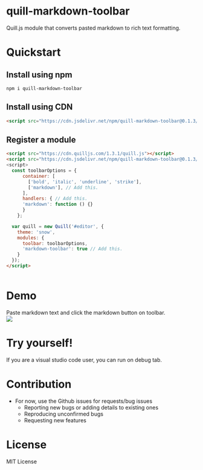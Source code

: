 # quill-markdown-toolbar
Quill.js module that converts pasted markdown to rich text formatting.

# Quickstart

## Install using npm

```shell
npm i quill-markdown-toolbar
```

## Install using CDN

```html
<script src="https://cdn.jsdelivr.net/npm/quill-markdown-toolbar@0.1.3/dist/markdownToolbar.min.js">
```

## Register a module
```html
<script src="https://cdn.quilljs.com/1.3.1/quill.js"></script>
<script src="https://cdn.jsdelivr.net/npm/quill-markdown-toolbar@0.1.3/dist/markdownToolbar.min.js">
<script>
  const toolbarOptions = {
      container: [
        ['bold', 'italic', 'underline', 'strike'],
        ['markdown'], // Add this.
      ],
      handlers: { // Add this.
      'markdown': function () {} 
      }
    };

  var quill = new Quill('#editor', {
    theme: 'snow',
    modules: {
      toolbar: toolbarOptions,
      'markdown-toolbar': true // Add this.
    }
  });
</script>  
  
```

# Demo
Paste markdown text and click the markdown button on toolbar. <br>
![](https://media.giphy.com/media/YWoBHJ32QqTOFRQzue/giphy.gif)

# Try yourself!
If you are a visual studio code user, you can run on debug tab.

# Contribution
- For now, use the Github issues for requests/bug issues
  - Reporting new bugs or adding details to existing ones
  - Reproducing unconfirmed bugs
  - Requesting new features

# License
MIT License
